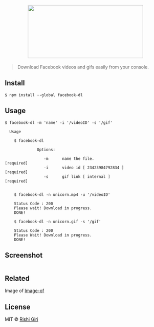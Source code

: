 <h1 align="center">
	<br>
<img width="360" height="165" src="http://rishigiri.com/github/final.png"></img>
	<br>

</h1>

> Download Facebook videos and gifs easily from your console.

## Install

```
$ npm install --global facebook-dl
```

## Usage

```
$ facebook-dl -m 'name' -i '/videoID' -s '/gif'

  Usage

    $ facebook-dl

              Options:

                 -m      name the file.                            [required]
                 -i      video id [ 23423984792834 ]               [required]
                 -s      gif link [ internal ]                     [required]


    $ facebook-dl -n unicorn.mp4 -u '/videoID'

    Status Code : 200
    Please wait! Download in progress.
    DONE!

    $ facebook-dl -n unicorn.gif -s '/gif'

    Status Code : 200
    Please Wait! Download in progress.
    DONE!

```
## Screenshot

<img src="http://rishigiri.com/github/soon.png" alt="">

## Related

Image of [Image-of](https://github.com/CodeDotJS/image-of)


## License

MIT © [Rishi Giri](http://rishigiri.com)
